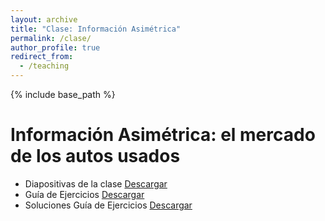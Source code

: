 ```yaml
---
layout: archive
title: "Clase: Información Asimétrica"
permalink: /clase/
author_profile: true
redirect_from:
  - /teaching
---
```


{% include base_path %}

Información Asimétrica: el mercado de los autos usados
======
* Diapositivas de la clase [Descargar](https://nrpastrian.github.io/nrpastrian.github.io/files/slides.pdf)
* Guía de Ejercicios [Descargar](https://nrpastrian.github.io/nrpastrian.github.io/files/ejercicios.pdf)
* Soluciones Guía de Ejercicios [Descargar](https://nrpastrian.github.io/nrpastrian.github.io/files/soluciones.pdf)

